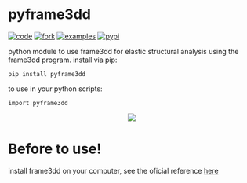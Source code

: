 # pyframe3dd

[![code](https://img.shields.io/badge/-code-green)](https://github.com/Saul11235/pyframe3dd)
[![fork](https://img.shields.io/badge/-fork-blue)](https://github.com/Saul11235/pyframe3dd/fork)
[![examples](https://img.shields.io/badge/-examples-red)](https://github.com/Saul11235/pyframe3dd/tree/master/examples)
[![pypi](https://img.shields.io/badge/-pypi-orange)](https://pypi.org/project/pyframe3dd/)

python module to use frame3dd for elastic structural analysis using the frame3dd program.
install via pip:

<code>pip install pyframe3dd</code>

to use in your python scripts:

<code>import pyframe3dd</code>

<p align="center">
  <img src="http://frame3dd.sourceforge.net/img/frG.png" />
</p>

# Before to use!

install frame3dd on your computer, see the oficial reference 
[here](http://svn.code.sourceforge.net/p/frame3dd/code/trunk/doc/Frame3DD-manual.html#installrun)


